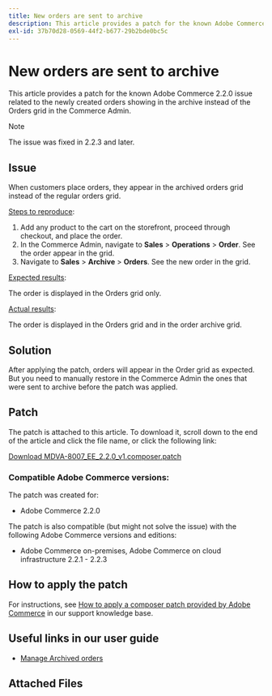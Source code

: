```yaml
---
title: New orders are sent to archive
description: This article provides a patch for the known Adobe Commerce 2.2.0 issue related to the newly created orders showing in the archive instead of the Orders grid in the Commerce Admin.
exl-id: 37b70d28-0569-44f2-b677-29b2bde0bc5c
---
```

# New orders are sent to archive

This article provides a patch for the known Adobe Commerce 2.2.0 issue related to the newly created orders showing in the archive instead of the Orders grid in the Commerce Admin.

>[!NOTE]
>
>The issue was fixed in 2.2.3 and later.

## Issue

When customers place orders, they appear in the archived orders grid instead of the regular orders grid.

<u>Steps to reproduce</u>:

1. Add any product to the cart on the storefront, proceed through checkout, and place the order.
1. In the Commerce Admin, navigate to **Sales** > **Operations** > **Order**. See the order appear in the grid.
1. Navigate to **Sales** > **Archive** > **Orders**. See the new order in the grid.

<u>Expected results</u>:

The order is displayed in the Orders grid only.

<u>Actual results</u>:

The order is displayed in the Orders grid and in the order archive grid.

## Solution

After applying the patch, orders will appear in the Order grid as expected. But you need to manually restore in the Commerce Admin the ones that were sent to archive before the patch was applied.

## Patch

The patch is attached to this article. To download it, scroll down to the end of the article and click the file name, or click the following link:

 [Download MDVA-8007\_EE\_2.2.0\_v1.composer.patch](assets/MDVA-8007_EE_2.2.0_v1.composer.patch.zip)

### Compatible Adobe Commerce versions:

The patch was created for:

* Adobe Commerce 2.2.0

The patch is also compatible (but might not solve the issue) with the following Adobe Commerce versions and editions:

* Adobe Commerce on-premises, Adobe Commerce on cloud infrastructure 2.2.1 - 2.2.3

## How to apply the patch

For instructions, see [How to apply a composer patch provided by Adobe Commerce](/help/how-to/general/how-to-apply-a-composer-patch-provided-by-magento.md) in our support knowledge base.

## Useful links in our user guide

* [Manage Archived orders](https://docs.magento.com/user-guide/sales/order-archive.html)

## Attached Files
